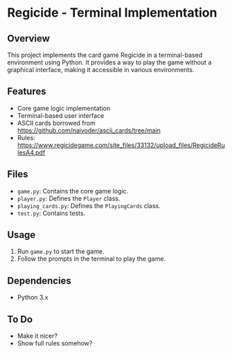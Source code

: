 # Regicide - Terminal Implementation

## Overview

This project implements the card game Regicide in a terminal-based environment using Python. It provides a way to play the game without a graphical interface, making it accessible in various environments.

## Features

*   Core game logic implementation
*   Terminal-based user interface
*   ASCII cards borrowed from https://github.com/naivoder/ascii_cards/tree/main
*   Rules: https://www.regicidegame.com/site_files/33132/upload_files/RegicideRulesA4.pdf

## Files

*   `game.py`: Contains the core game logic.
*   `player.py`: Defines the `Player` class.
*   `playing_cards.py`: Defines the `PlayingCards` class.
*   `test.py`: Contains tests.

## Usage

1.  Run `game.py` to start the game.
2.  Follow the prompts in the terminal to play the game.

## Dependencies

*   Python 3.x

## To Do

*   Make it nicer? 
*   Show full rules somehow?
